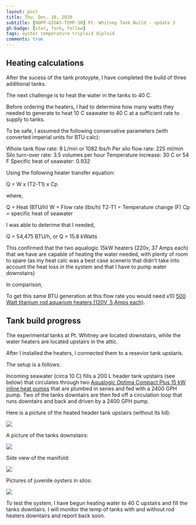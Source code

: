 ```yaml
---
layout: post
title: Thu. Dec. 10, 2020
subtitle: [NOPP-GIGAS-TEMP-3N] Pt. Whitney Tank Build - update 3
gh-badge: [star, fork, follow]
tags: oyster temperature triploid diploid
comments: true
---
```


## Heating calculations

After the sucess of the tank protoypte, I have completed the build of three additional tanks.

The next challenge is to heat the water in the tanks to 40 C.

Before ordering the heaters, I had to determine how many watts they needed to generate to heat 10 C seawater to 40 C at a sufficient rate to supply to tanks.

To be safe, I assumed the following conservative parameters (with converted imperial units for BTU calc):

Whole tank flow rate: 8 L/min or 1082 lbs/h
Per silo flow rate: 225 ml/min
Silo turn-over rate: 3.5 volumes per hour
Temperature increase: 30 C or 54 F
Specific heat of seawater: 0.932

Using the following heater transfer equation:

Q = W x (T2-T1) x Cp

where,

Q = Heat (BTU/h)
W = Flow rate (lbs/h)
T2-T1 = Temperature change (F)
Cp = specific heat of seawater

I was able to deterime that I needed,

Q = 54,475 BTU/h, or
Q = 15.8 kWatts

This confirmed that the two aqualogic 15kW heaters (220v, 37 Amps each) that we have are capable of heating the water needed, with plenty of room to spare (as my heat calc was a best case scenerio that didn't take into account the heat loss in the system and that I have to pump water downstairs)

In comparison,

To get this same BTU generation at this flow rate you would need x10 [500 Watt titanium rod aquarium heaters (120V, 5 Amps each)](https://www.amazon.com/gp/product/B002TMTGGQ/ref=ppx_yo_dt_b_asin_title_o01_s00?ie=UTF8&psc=1).

## Tank build progress

The experimental tanks at Pt. Whitney are located downstairs, while the water heaters are located upstairs in the attic. 

After I installed the heaters, I connected them to a resevior tank upstaris. 

The setup is a follows:

Incoming seawater (circa 10 C) fills a 200 L header tank upstairs (see below) that circulates through two [Aqualogic Optima Compact Plus 15 kW inline heat pumps](https://aqualogicinc.com/products/heating/#heaters) that are plumbed in series and fed with a 2400 GPH pump. Two of the tanks downtairs are then fed off a circulation loop that runs downtairs and back and driven by a 2400 GPH pump.

Here is a picture of the heated header tank upstairs (without its lid):

![](/post_images/121020/tank_upstairs.png)

A picture of the tanks downstairs:

![](/post_images/121020/tall_tanks_covered.png)

Side view of the manifold:

![](/post_images/121020/silos_side_view.png)

Pictures of juvenile oysters in silos:

![](/post_images/121020/silos_with_oyster.png)

To test the system, I have begun heating water to 40 C upstairs and fill the tanks downtairs. I will monitor the temp of tanks with and without rod heaters downtairs and report back soon.




